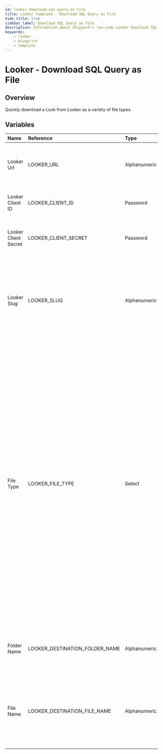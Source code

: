 ```yaml
---
id: looker-download-sql-query-as-file
title: Looker Template - Download SQL Query as File
hide_title: true
sidebar_label: Download SQL Query as File
description: Information about Shipyard's low-code Looker Download SQL Query as File blueprint. Quickly run a SQL query against a Looker view or model and download the result as a variety of file types.  
keywords:
    - looker
    - blueprint
    - template
---
```


# Looker - Download SQL Query as File

## Overview
Quickly download a Look from Looker as a variety of file types.

## Variables

| Name | Reference | Type | Required | Default | Options | Description |
|:-----|:----------|:-----|:---------|:--------|:--------|:------------|
| Looker Url | LOOKER_URL  | Alphanumeric |:white_check_mark: | - | - | The base URL of your organization's looker instance. Include https:// |
| Looker Client ID | LOOKER_CLIENT_ID  | Password |:white_check_mark: | - | - | The Client ID generated from Looker for API access |
| Looker Client Secret | LOOKER_CLIENT_SECRET  | Password |:white_check_mark: | - | - | The secret key generated from Looker for API access |
| Looker Slug | LOOKER_SLUG  | Alphanumeric |:heavy_minus_sign: | - | - | The slug value associated with the query to run. The value should be left blank if this is a downstream vessel of the Create SQL Runner Query blueprint. |
| File Type | LOOKER_FILE_TYPE  | Select |:white_check_mark: | csv | JSON (.json): `json`<br></br><br></br>Text (.txt): `txt`<br></br><br></br>CSV (.csv): `csv`<br></br><br></br>JSON Detail (.json): `json_detail`<br></br><br></br>Markdown (.md): `md`<br></br><br></br>Excel (.xlsx): `xlsx`<br></br><br></br>SQL (.sql): `sql`<br></br><br></br>PNG (.png): `png`<br></br><br></br>JPG (.jpg): `jpg`<br></br><br></br> | The type of file that will be generated from the SQL Query. |
| Folder Name | LOOKER_DESTINATION_FOLDER_NAME  | Alphanumeric |:heavy_minus_sign: | - | - | Folder where the file will be created. Leave blank to store in the current working directory |
| File Name | LOOKER_DESTINATION_FILE_NAME  | Alphanumeric |:white_check_mark: | - | - | File name that will be created for the Look being downloaded. Include the extension and ensure that it matches the selected File Type. |


